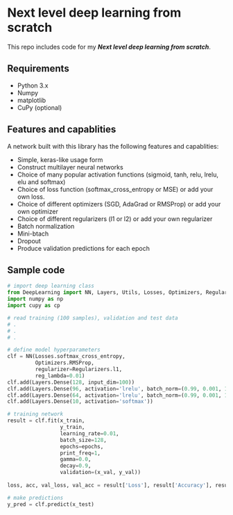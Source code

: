 # Next level deep learning from scratch
This repo includes code for my <b><i>Next level deep learning from scratch</b></i>.
## Requirements
- Python 3.x
- Numpy
- matplotlib
- CuPy (optional)
## Features and capablities
A network built with this library has the following features and capablities:
- Simple, keras-like usage form
- Construct multilayer neural networks
- Choice of many popular activation functions (sigmoid, tanh, relu, lrelu, elu and softmax)
- Choice of loss function (softmax_cross_entropy or MSE) or add your own loss.
- Choice of different optimizers (SGD, AdaGrad or RMSProp) or add your own optimizer
- Choice of different regularizers (l1 or l2) or add your own regularizer
- Batch normalization
- Mini-btach
- Dropout
- Produce validation predictions for each epoch
## Sample code
```python
# import deep learning class
from DeepLearning import NN, Layers, Utils, Losses, Optimizers, Regularizers, Metrics
import numpy as np
import cupy as cp

# read training (100 samples), validation and test data
# .
# .
# .

# define model hyperparameters
clf = NN(Losses.softmax_cross_entropy,
         Optimizers.RMSProp,
         regularizer=Regularizers.l1,
         reg_lambda=0.01)
clf.add(Layers.Dense(128, input_dim=100))
clf.add(Layers.Dense(96, activation='lrelu', batch_norm=(0.99, 0.001, 1e-5)))
clf.add(Layers.Dense(64, activation='lrelu', batch_norm=(0.99, 0.001, 1e-5)))
clf.add(Layers.Dense(10, activation='softmax'))

# training network
result = clf.fit(x_train,
                 y_train,
                 learning_rate=0.01,
                 batch_size=128,
                 epochs=epochs,
                 print_freq=1,
                 gamma=0.0,
                 decay=0.9,
                 validation=(x_val, y_val))
                 
loss, acc, val_loss, val_acc = result['Loss'], result['Accuracy'], result['Val Loss'], result['Val Accuracy']

# make predictions
y_pred = clf.predict(x_test)
```
